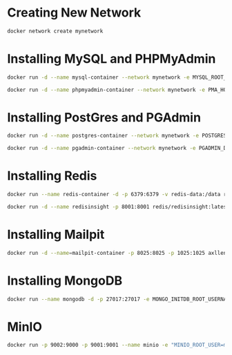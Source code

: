 # Creating New Network

```bash
docker network create mynetwork
```

# Installing MySQL and PHPMyAdmin
```bash
docker run -d --name mysql-container --network mynetwork -e MYSQL_ROOT_PASSWORD=toor -p 3306:3306 mysql:latest

```

```bash
docker run -d --name phpmyadmin-container --network mynetwork -e PMA_HOST=mysql-container -e PMA_PORT=3306 -p 8080:80 phpmyadmin/phpmyadmin:latest
```

# Installing PostGres and PGAdmin
```bash
docker run -d --name postgres-container --network mynetwork -e POSTGRES_PASSWORD=toor -p 5432:5432 postgres:latest
```

```bash
docker run -d --name pgadmin-container --network mynetwork -e PGADMIN_DEFAULT_EMAIL=admin@example.com -e PGADMIN_DEFAULT_PASSWORD=yourpassword -p 8080:80 dpage/pgadmin4:latest
```


# Installing Redis 
```bash
docker run --name redis-container -d -p 6379:6379 -v redis-data:/data redis
```

```bash
docker run -d --name redisinsight -p 8001:8001 redis/redisinsight:latest
```


# Installing Mailpit
```bash
docker run -d --name=mailpit-container -p 8025:8025 -p 1025:1025 axllent/mailpit
```
# Installing MongoDB
```bash
docker run --name mongodb -d -p 27017:27017 -e MONGO_INITDB_ROOT_USERNAME=root -e MONGO_INITDB_ROOT_PASSWORD=toor mongo
```

# MinIO
```bash
docker run -p 9002:9000 -p 9001:9001 --name minio -e "MINIO_ROOT_USER=minioadmin" -e "MINIO_ROOT_PASSWORD=minioadmin" minio/minio server /data --console-address ":9001"
```
